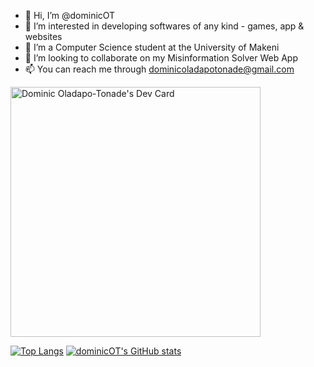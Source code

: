 - 👋 Hi, I’m @dominicOT
- 👀 I’m interested in developing softwares of any kind - games, app & websites
- 🌱 I’m a Computer Science student at the University of Makeni
- 💞️ I’m looking to collaborate on my Misinformation Solver Web App
- 📫 You can reach me through dominicoladapotonade@gmail.com

<a href="https://app.daily.dev/dominic_ot"><img src="https://api.daily.dev/devcards/86100fa0194f4a7c947d5af3fa421113.png?r=mid" width="400" alt="Dominic Oladapo-Tonade's Dev Card"/></a>

[![Top Langs](https://github-readme-stats.vercel.app/api/top-langs/?username=dominicOT)](https://github.com/dominicOT/github-readme-stats) [![dominicOT's GitHub stats](https://github-readme-stats.vercel.app/api?username=dominicOT&show_icons=true&theme=tokyonight)](https://github.com/dominicOT/github-readme-stats)
